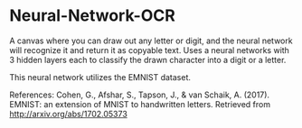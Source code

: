 # Neural-Network-OCR

A canvas where you can draw out any letter or digit, and the neural network will recognize it and return it as copyable text. Uses a neural networks with 3 hidden layers each to classify the drawn character into a digit or a letter.

This neural network utilizes the EMNIST dataset.

References:
Cohen, G., Afshar, S., Tapson, J., & van Schaik, A. (2017). EMNIST: an extension of MNIST to handwritten letters. Retrieved from http://arxiv.org/abs/1702.05373
